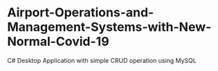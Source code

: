 # Airport-Operations-and-Management-Systems-with-New-Normal-Covid-19
C# Desktop Application with simple CRUD operation using MySQL
